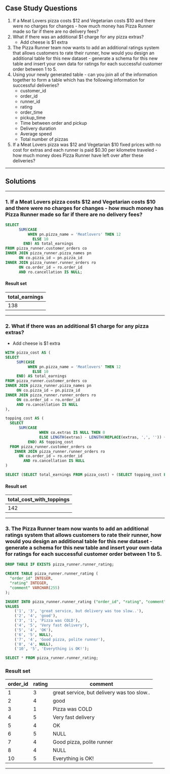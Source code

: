 ## Case Study Questions

1. If a Meat Lovers pizza costs $12 and Vegetarian costs $10 and there were no charges for changes - how much money has Pizza Runner made so far if there are no delivery fees?
2. What if there was an additional $1 charge for any pizza extras?
    - Add cheese is $1 extra
3. The Pizza Runner team now wants to add an additional ratings system that allows customers to rate their runner, how would you design an additional table for this new dataset - generate a schema for this new table and insert your own data for ratings for each successful customer order between 1 to 5.
4. Using your newly generated table - can you join all of the information together to form a table which has the following information for successful deliveries?
    - customer_id
    - order_id
    - runner_id
    - rating
    - order_time
    - pickup_time
    - Time between order and pickup
    - Delivery duration
    - Average speed
    - Total number of pizzas
5. If a Meat Lovers pizza was $12 and Vegetarian $10 fixed prices with no cost for extras and each runner is paid $0.30 per kilometre traveled - how much money does Pizza Runner have left over after these deliveries?

---

## Solutions

---

### 1. If a Meat Lovers pizza costs $12 and Vegetarian costs $10 and there were no charges for changes - how much money has Pizza Runner made so far if there are no delivery fees?

```sql
SELECT
      SUM(CASE
          WHEN pn.pizza_name = 'Meatlovers' THEN 12
        	ELSE 10
    	END) AS total_earnings
FROM pizza_runner.customer_orders co
INNER JOIN pizza_runner.pizza_names pn
      ON co.pizza_id = pn.pizza_id
INNER JOIN pizza_runner.runner_orders ro
      ON co.order_id = ro.order_id
      AND ro.cancellation IS NULL;
```
#### Result set

| total_earnings |
| -------------- |
| 138            |

---

### 2. What if there was an additional $1 charge for any pizza extras?
  - Add cheese is $1 extra

```sql
WITH pizza_cost AS (
SELECT
     SUM(CASE
          WHEN pn.pizza_name = 'Meatlovers' THEN 12
        	ELSE 10
     END) AS total_earnings
FROM pizza_runner.customer_orders co
INNER JOIN pizza_runner.pizza_names pn
     ON co.pizza_id = pn.pizza_id
INNER JOIN pizza_runner.runner_orders ro
     ON co.order_id = ro.order_id
     AND ro.cancellation IS NULL
),

topping_cost AS (
  SELECT
      SUM(CASE
               WHEN co.extras IS NULL THEN 0
               ELSE LENGTH(extras) - LENGTH(REPLACE(extras, ',', '')) + 1
      	  END) AS topping_cost
  FROM pizza_runner.customer_orders co
	INNER JOIN pizza_runner.runner_orders ro
      ON co.order_id = ro.order_id
    	AND ro.cancellation IS NULL
)

SELECT (SELECT total_earnings FROM pizza_cost) + (SELECT topping_cost FROM topping_cost) AS total_cost_with_toppings;
```
#### Result set

| total_cost_with_toppings |
| ------------------------ |
| 142                      |

---

### 3. The Pizza Runner team now wants to add an additional ratings system that allows customers to rate their runner, how would you design an additional table for this new dataset - generate a schema for this new table and insert your own data for ratings for each successful customer order between 1 to 5.

```sql
DROP TABLE IF EXISTS pizza_runner.runner_rating;

CREATE TABLE pizza_runner.runner_rating (
  "order_id" INTEGER,
  "rating" INTEGER,
  "comment" VARCHAR(255)
);

INSERT INTO pizza_runner.runner_rating ("order_id", "rating", "comment")
VALUES
    ('1', '3', 'great service, but delivery was too slow..'),
    ('2', '4', 'good'),
    ('3', '1', 'Pizza was COLD'),
    ('4', '5', 'Very fast delivery'),
    ('5', '4', 'OK'),
    ('6', '5', NULL),
    ('7', '4', 'Good pizza, polite runner'),
    ('8', '4', NULL),
    ('10', '5', 'Everything is OK!');

SELECT * FROM pizza_runner.runner_rating;
```
### Result set

| order_id | rating | comment                                    |
| -------- | ------ | ------------------------------------------ |
| 1        | 3      | great service, but delivery was too slow.. |
| 2        | 4      | good                                       |
| 3        | 1      | Pizza was COLD                             |
| 4        | 5      | Very fast delivery                         |
| 5        | 4      | OK                                         |
| 6        | 5      | NULL                                       |
| 7        | 4      | Good pizza, polite runner                  |
| 8        | 4      | NULL                                       |
| 10       | 5      | Everything is OK!                          |

---

